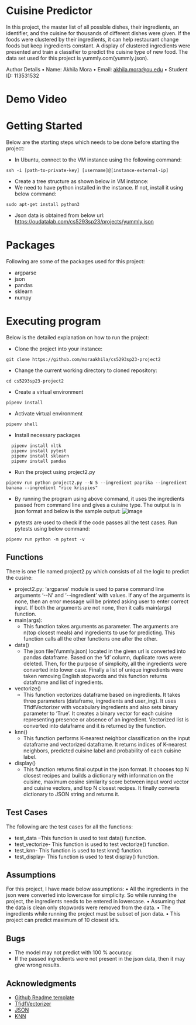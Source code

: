 # Cuisine Predictor

In this project, the master list of all possible dishes, their ingredients, an identifier, and the cuisine for thousands of different dishes were given. If the foods were clustered by their ingredients, it can help restaurant change foods but keep ingredients constant. A display of clustered ingredients were presented and train a classifier to predict the cuisine type of new food. The data set used for this project is yummly.com(yummly.json). 

Author Details
•	Name: Akhila Mora
•	Email: akhila.mora@ou.edu
•	Student ID: 113531532

# Demo Video

# Getting Started
Below are the starting steps which needs to be done before starting the project:
* In Ubuntu, connect to the VM instance using the following command:
```
ssh -i [path-to-private-key] [username]@[instance-external-ip]
```
* Create a tree structure as shown below in VM instance:
* We need to have python installed in the instance. If not, install it using below command:
```
sudo apt-get install python3
```
* Json data is obtained from below url: https://oudatalab.com/cs5293sp23/projects/yummly.json

# Packages
Following are some of the packages used for this project: 
* argparse
* json
* pandas
* sklearn
* numpy

# Executing program
Below is the detailed explanation on how to run the project:
* Clone the project into your instance:
```
git clone https://github.com/moraakhila/cs5293sp23-project2
```
* Change the current working directory to cloned repository:
```
cd cs5293sp23-project2
```
* Create a virtual environment
```
pipenv install
```
* Activate virtual environment
```
pipenv shell
```
* Install necessary packages
```
  pipenv install nltk
  pipenv install pytest
  pipenv install sklearn
  pipenv install pandas
```
* Run the project using project2.py
```
pipenv run python project2.py --N 5 --ingredient paprika --ingredient banana --ingredient "rice krispies" 
```
* By running the program using above command, it uses the ingredients passed from command line and gives a cuisine type. The output is in json format and below is the sample output:
![image](https://user-images.githubusercontent.com/113566461/234466349-4f980d9c-fcbe-442e-b2d1-2cbbf59e917f.png)

* pytests are used to check if the code passes all the test cases. Run pytests using below command:
```
pipenv run python -m pytest -v
```

## Functions
There is one file named project2.py which consists of all the logic to predict the cusine:
* project2.py: ‘argparse’ module is used to parse command line arguments ‘--N’ and ‘--ingredient’ with values. If any of the arguments is none, then an error message will be printed asking user to enter correct input. If both the arguments are not none, then it calls main(args) function.
* main(args):
   * This function takes arguments as parameter. The arguments are n(top closest meals) and ingredients to use for predicting. This function calls all the other functions one after the other. 
* data()
   * The json file(Yummly.json) located in the given url is converted into pandas dataframe. Based on the ‘id’ column, duplicate rows were deleted. Then, for the purpose of simplicity, all the ingredients were converted into lower case. Finally a list of unique ingredients were taken removing English stopwords and this function returns dataframe and list of ingredients.
* vectorize()
   * This function vectorizes dataframe based on ingredients. It takes three parameters (dataframe, ingredients and user_ing). It uses TfidfVectorizer with vocabulary ingredients and also sets binary parameter to ‘True’. It creates a binary vector for each cuisine representing presence or absence of an ingredient. Vectorized list is converted into dataframe and it is returned by the function.
* knn()
   * This function performs K-nearest neighbor classification on the input dataframe and vectorized dataframe. It returns indices of K-nearest neighbors, predicted cuisine label and probability of each cuisine label.
* display()
   * This function returns final output in the json format. It chooses top N  closest recipes and builds a dictionary with information on the cuisine, maximum cosine similarity score between input word vector and cuisine vectors, and top N closest recipes. It finally converts dictionary to JSON string and returns it. 

## Test Cases
The following are the test cases for all the functions:
* test_data –This function is used to test data() function.
* test_vectorize- This function is used to test vectorize() function.
* test_knn- This function is used to test knn() function.
* test_display- This function is used to test display() function. 


## Assumptions
For this project, I have made below assumptions:
•	All the ingredients in the json were converted into lowercase for simplicity. So while running the project, the ingredients needs to be entered in lowercase.
•	Assuming that the data is clean only stopwords were removed from the data.
•	The ingredients while running the project must be subset of json data.
•	This project can predict maximum of 10 closest id’s.

## Bugs

* The model may not predict with 100 % accuracy.
* If the passed ingredients were not present in the json data, then it may give wrong results.  

## Acknowledgments

* [Github Readme template](https://gist.github.com/DomPizzie/7a5ff55ffa9081f2de27c315f5018afc)
* [TfidfVectorizer](https://scikit-learn.org/stable/modules/generated/sklearn.feature_extraction.text.TfidfVectorizer.html)
* [JSON](https://towardsdatascience.com/how-to-convert-json-into-a-pandas-dataframe-100b2ae1e0d8)
* [KNN](https://scikit-learn.org/stable/modules/generated/sklearn.neighbors.KNeighborsClassifier.html)
